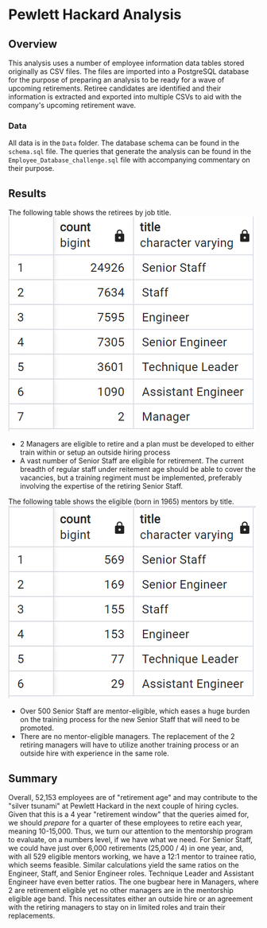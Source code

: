 #  Pewlett Hackard Analysis

## Overview
This analysis uses a number of employee information data tables stored originally as CSV files. The files are imported into a PostgreSQL database for the purpose of preparing an analysis to be ready for a wave of upcoming retirements. Retiree candidates are identified and their information is extracted and exported into multiple CSVs to aid with the company's upcoming retirement wave.

### Data
All data is in the `Data` folder. The database schema can be found in the `schema.sql` file. The queries that generate the analysis can be found in the `Employee_Database_challenge.sql` file with accompanying commentary on their purpose.

## Results
The following table shows the retirees by job title.
![Count by Title](Images/count_by_title.png)
- 2 Managers are eligible to retire and a plan must be developed to either train within or setup an outside hiring process
- A vast number of Senior Staff are eligible for retirement. The current breadth of regular staff under reitement age should be able to cover the vacancies, but a training regiment must be implemented, preferably involving the expertise of the retiring Senior Staff.

The following table shows the eligible (born in 1965) mentors by title.
![Mentors by Title](Images/mentor_titles.png)
- Over 500 Senior Staff are mentor-eligible, which eases a huge burden on the training process for the new Senior Staff that will need to be promoted.
- There are no mentor-eligible managers. The replacement of the 2 retiring managers will have to utilize another training process or an outside hire with experience in the same role.

## Summary
Overall, 52,153 employees are of "retirement age" and may contribute to the "silver tsunami" at Pewlett Hackard in the next couple of hiring cycles. Given that this is a 4 year "retirement window" that the queries aimed for, we should *prepare* for a quarter of these employees to retire each year, meaning 10-15,000. Thus, we turn our attention to the mentorship program to evaluate, on a numbers level, if we have what we need. For Senior Staff, we could have just over 6,000 retirements (25,000 / 4) in one year, and, with all 529 eligible mentors working, we have a 12:1 mentor to trainee ratio, which seems feasible. Similar calculations yield the same ratios on the Engineer, Staff, and Senior Engineer roles. Technique Leader and Assistant Engineer have even better ratios. The one bugbear here in Managers, where 2 are retirement eligible yet no other managers are in the mentorship eligible age band. This necessitates either an outside hire or an agreement with the retiring managers to stay on in limited roles and train their replacements.

